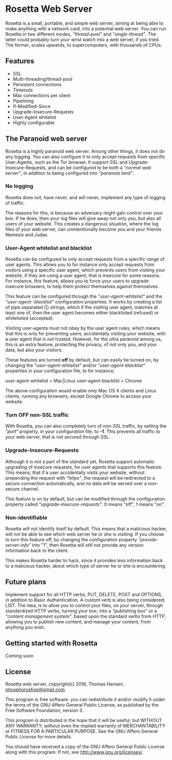 Rosetta Web Server
==================

Rosetta is a small, portable, and simple web server, aiming at being able to make
anything with a network card, into a potential web server. You can run Rosetta in two
different modes, *"thread-pool"* and *"single-thread"*. The latter could probably
turn your wrist watch into a web server, if you tried. The former,
scales upwards, to supercomputers, with thousands of CPUs.

## Features

* SSL
* Multi-threading/thread-pool
* Persistent connections
* Timeouts
* Max connections per client
* Pipelining
* If-Modified-Since
* Upgrade-Insecure-Requests
* User-Agent whitelist
* Highly configurable

## The Paranoid web server

Rosetta is a highly paranoid web server. Among other things, it does not do any logging. You
can also configure it to only accept requests from specific User-Agents, such as the Tor
browser. It support SSL and Upgrade-Insecure-Requests, and can be configured to be both
a *"normal web server"*, in addition to being configured into *"paranoia land"*.

### No logging

Rosetta does not, have never, and will never, implement any type of logging of traffic.

The reasons for this, is because an adversary might gain control over your box. If he does,
then your log files will give away not only you, but also all users of your website. This
creates a dangerous situation, where the log files of your web server, can unintentionally
become you and your friends Nemesis and Judas.

### User-Agent whitelist and blacklist

Rosetta can be configured to only accept requests from a specific range of user agents.
This allows you to for instance only accept requests from visitors using a specific user
agent, which prevents users from visiting your website, if they are using a user agent,
that is insecure for some reasons. For instance, this feature, allows you to force your
users to upgrade insecure browsers, to help them protect themselves against themselves.

This feature can be configured through the *"user-agent-whitelist"* and the *"user-agent-
blacklist"* configuration properties. It works by creating a list of pipe separated (|)
strings, which if the visiting user agent, matches at least one of, then the user agent
becomes either blacklisted (refused) or whitelisted (accepted).

Visiting user-agents must not obey by the user agent rules, which means that this
is only for preventing users, accidentally visiting your website, with a user agent
that is not trusted. However, for the ultra paranoid among us, this is an extra
feature, protecting the privacy, of not only you, and your data, but also your visitors.

These features are turned **off** by default, but can easily be turned on, by changing
the *"user-agent-whitelist"* and/or *"user-agent-blacklist"* properties in your
configuration file, to for instance;

user-agent-whitelist = Mac|Linux
user-agent-blacklist = Chrome

The above configuration would enable only Mac OS X clients and Linux clients, running
any browsers, except Google Chrome to access your website.

### Turn OFF non-SSL traffic

With Rosetta, you can also completely turn of non-SSL traffic, by setting the *"port"*
property, in your configuration file, to **-1**. This prevents all traffic to your
web server, that is not secured through SSL.

### Upgrade-Insecure-Requests

Although it is not a part of the standard yet, Rosetta support automatic upgrading of
insecure requests, for user agents that supports this feature. This means, that if a user
accidentally visits your website, without prepending the request with *"https"*, the
request will be redirected to a secure connection automatically, and no data will be
served over a non-secure channel.

This feature is on by default, but can be modified through the configuration property
called *"upgrade-insecure-requests"*. 0 means "off", 1 means "on".

### Non-identifiable

Rosetta will not identify itself by default. This means that a malicious hacker, will
not be able to see which web server he or she is visiting. If you choose to turn this
feature off, by changing the configuration property *"provide-server-info"* into "1",
then Rosetta will still not provide any version information back to the client.

This makes Rosetta harder to hack, since it provides less information back to a malicious
hacker, about which type of server he or she is encountering.

## Future plans

Implement support for all HTTP verbs, PUT, DELETE, POST and OPTIONS, in addition to Basic
Authentication. A custom verb is also being considered; LIST. The idea, is to allow you
to control your files, on your server, through standardized HTTP verbs, turning your
box, into a *"publishing box"* or a *"content management system"*, based upon the
standard verbs from HTTP, allowing you to publish new content, and manage your content,
from anything you wish.

## Getting started with Rosetta

Coming soon

## License

Rosetta web server, copyright(c) 2016, Thomas Hansen, phosphorusfive@gmail.com.

This program is free software: you can redistribute it and/or modify
it under the terms of the GNU Affero General Public License, as published by
the Free Software Foundation, version 3.

This program is distributed in the hope that it will be useful,
but WITHOUT ANY WARRANTY; without even the implied warranty of
MERCHANTABILITY or FITNESS FOR A PARTICULAR PURPOSE.  See the
GNU Affero General Public License for more details.

You should have received a copy of the GNU Affero General Public License
along with this program.  If not, see <http://www.gnu.org/licenses/>.

